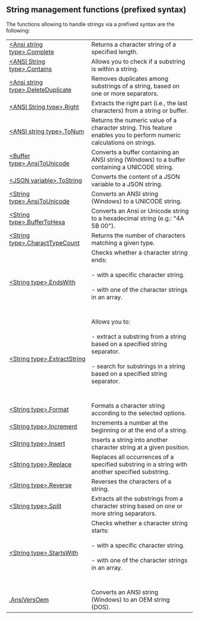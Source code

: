 


## String management functions (prefixed syntax)
			

<a name="NOTE1"></a>
<a name="NOTE1_1"></a>
The functions allowing to handle strings via a prefixed syntax are the following:




|   |   |
| --- | --- |
| [&lt;Ansi string type&gt;.Complete](../WDLang1/1410089823.md) | Returns a character string of a specified length. |
| [&lt;ANSI String type&gt;.Contains](../WDLang1/1410089824.md) | Allows you to check if a substring is within a string. |
| [&lt;Ansi string type&gt;.DeleteDuplicate](../WDLang1/1410087983.md) | Removes duplicates among substrings of a string, based on one or more separators. |
| [&lt;ANSI String type&gt;.Right](../WDLang1/1410089825.md) | Extracts the right part (i.e., the last characters) from a string or buffer. |
| [&lt;ANSI string type&gt;.ToNum](../WDLang1/1410087984.md) | Returns the numeric value of a character string. This feature enables you to perform numeric calculations on strings. |
| [&lt;Buffer type&gt;.AnsiToUnicode](../WDLang1/1000026033.md) | Converts a buffer containing an ANSI string (Windows) to a buffer containing a UNICODE string. |
| [&lt;JSON variable&gt;.ToString](../WDLang1/1410089810.md) | Converts the content of a JSON variable to a JSON string. |
| [&lt;String type&gt;.AnsiToUnicode](../WDLang1/1000024892.md) | Converts an ANSI string (Windows) to a UNICODE string. |
| [&lt;String type&gt;.BufferToHexa](../WDLang1/1000024894.md) | Converts an Ansi or Unicode string to a hexadecimal string (e.g.: "4A 5B 00"). |
| [&lt;String type&gt;.CharactTypeCount](../WDLang1/1000024895.md) | Returns the number of characters matching a given type. |
| [&lt;String type&gt;.EndsWith](../WDLang1/1000024903.md) | Checks whether a character string ends: <br><br>- with a specific character string.<br><br>- with one of the character strings in an array.<br><br><br> |
| [&lt;String type&gt;.ExtractString](../WDLang1/1000024876.md) | Allows you to:<br><br>- extract a substring from a string based on a specified string separator.<br><br>- search for substrings in a string based on a specified string separator.<br><br><br> |
| [&lt;String type&gt;.Format](../WDLang1/1000024877.md) | Formats a character string according to the selected options. |
| [&lt;String type&gt;.Increment](../WDLang1/1000024905.md) | Increments a number at the beginning or at the end of a string. |
| [&lt;String type&gt;.Insert](../WDLang1/1000024906.md) | Inserts a string into another character string at a given position. |
| [&lt;String type&gt;.Replace](../WDLang1/1000024890.md) | Replaces all occurrences of a specified substring in a string with another specified substring. |
| [&lt;String type&gt;.Reverse](../WDLang1/1000024908.md) | Reverses the characters of a string. |
| [&lt;String type&gt;.Split](../WDLang1/1000024902.md) | Extracts all the substrings from a character string based on one or more string separators. |
| [&lt;String type&gt;.StartsWith](../WDLang1/1000024901.md) | Checks whether a character string starts: <br><br>- with a specific character string. <br><br>- with one of the character strings in an array.<br><br><br> |
| [.AnsiVersOem](../WDLang1/1000024891.md) | Converts an ANSI string (Windows) to an OEM string (DOS). |





